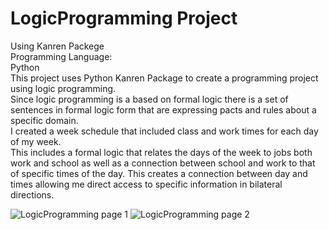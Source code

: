 # LogicProgramming Project
Using Kanren Packege\
Programming Language:\
Python \
This project uses Python Kanren Package to create a programming project using logic programming.\
Since logic programming is a based on formal logic there is a set of sentences in formal logic form that are expressing pacts and rules about a specific domain.\
I created a week schedule that included class and work times for each day of my week.\
This includes a formal logic that relates the days of the week to jobs both work and school as well as a connection between school and work to that of specific times of the day. This creates a connection between day and times allowing me direct access to specific information in bilateral directions.

![LogicProgramming page 1](https://user-images.githubusercontent.com/55899983/106066950-8b278400-60b2-11eb-9754-aab7d2a1017d.JPG)
![LogicProgramming page 2](https://user-images.githubusercontent.com/55899983/106066956-8cf14780-60b2-11eb-9c75-a8321a0c5f67.JPG)

